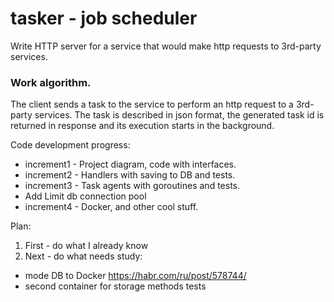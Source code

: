 # tasker - job scheduler

Write HTTP server for a service that would make http requests to 3rd-party services.

### Work algorithm.
The client sends a task to the service to perform an http request to a 3rd-party services. The task is described in json format, the generated task id is returned in response and its execution starts in the background.

Code development progress:

- increment1 - Project diagram, code with interfaces.
- increment2 - Handlers with saving to DB and tests.
- increment3 - Task agents with goroutines and tests.
- Add Limit db connection pool
- increment4 - Docker, and other cool stuff.

Plan:
1. First - do what I already know 
2. Next - do what needs study:
- mode DB to Docker
https://habr.com/ru/post/578744/
- second container for storage methods tests